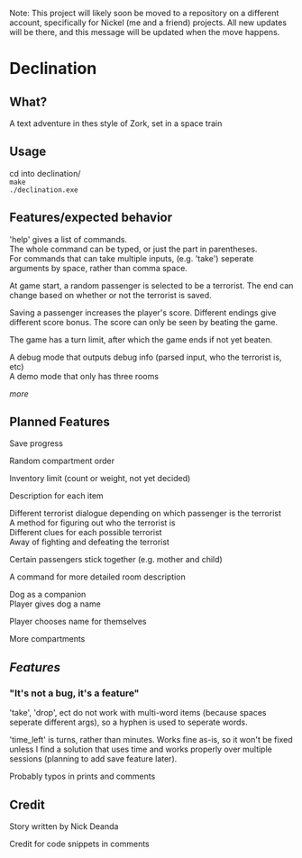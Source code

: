 Note: This project will likely soon be moved to a repository on a different account, specifically for Nickel (me and a friend) projects. All new updates will be there, and this message will be updated when the move happens.


# Declination

## What?

A text adventure in thes style of Zork, set in a space train

## Usage

cd into declination/  
`make`  
`./declination.exe`

## Features/expected behavior

'help' gives a list of commands.  
The whole command can be typed, or just the part in parentheses.  
For commands that can take multiple inputs, (e.g. 'take') seperate arguments by space, rather than comma space.

At game start, a random passenger is selected to be a terrorist. The end can change based on whether or not the terrorist is saved.

Saving a passenger increases the player's score. Different endings give different score bonus. The score can only be seen by beating the game.

The game has a turn limit, after which the game ends  if not yet beaten.

A debug mode that outputs debug info (parsed input, who the terrorist is, etc)  
A demo mode that only has three rooms

*more*

## Planned Features

Save progress

Random compartment order

Inventory limit (count or weight, not yet decided)

Description for each item

Different terrorist dialogue depending on which passenger is the terrorist  
A method for figuring out who the terrorist is  
Different clues for each possible terrorist  
Away of fighting and defeating the terrorist

Certain passengers stick together (e.g. mother and child)

A command for more detailed room description

Dog as a companion  
Player gives dog a name

Player chooses name for themselves

More compartments

## *Features*  
### "It's not a bug, it's a feature"

'take', 'drop', ect do not work with multi-word items (because spaces seperate different args), so a hyphen is used to seperate words.

'time\_left' is turns, rather than minutes. Works fine as-is, so it won't be fixed unless I find a solution that uses time and works properly over multiple sessions (planning to add save feature later).

Probably typos in prints and comments

## Credit

Story written by Nick Deanda

Credit for code snippets in comments
